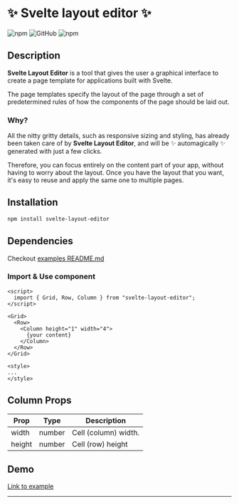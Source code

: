 # ✨ Svelte layout editor ✨

![npm](https://img.shields.io/npm/v/svelte-layout-editor?style=plastic) ![GitHub](https://img.shields.io/github/license/wiviwonderwoman/svelte-layout-editor?style=plastic) ![npm](https://img.shields.io/npm/dw/svelte-layout-editor?style=plastic) 
## Description 
**Svelte Layout Editor** is a tool that gives the user a graphical interface to create a page template for applications built with Svelte. 

The page templates specify the layout of the page through a set of predetermined rules of how the components of the page should be laid out.  

### Why?
All the nitty gritty details, such as responsive sizing and styling, has already been taken care of by **Svelte Layout Editor**, and will be ✨ automagically ✨ generated with just a few clicks.

Therefore, you can focus entirely on the content part of your app, without having to worry about the layout. Once you have the layout that you want, it's easy to reuse and apply the same one to multiple pages. 

## Installation
```bash
npm install svelte-layout-editor
```
## Dependencies
Checkout [examples README.md](.\example\README.md)
### Import & Use component

```svelte 
<script>
  import { Grid, Row, Column } from "svelte-layout-editor";
</script>

<Grid>
  <Row>
    <Column height="1" width="4">
      {your content}
    </Column>
  </Row>
</Grid>

<style>
...
</style> 
``` 
## Column Props
  Prop  | Type  | Description
-----|------|---------|
width | number |  Cell (column) width. 
height | number | Cell (row) height



## Demo
[Link to example](./example)
___________________________________________________________________






